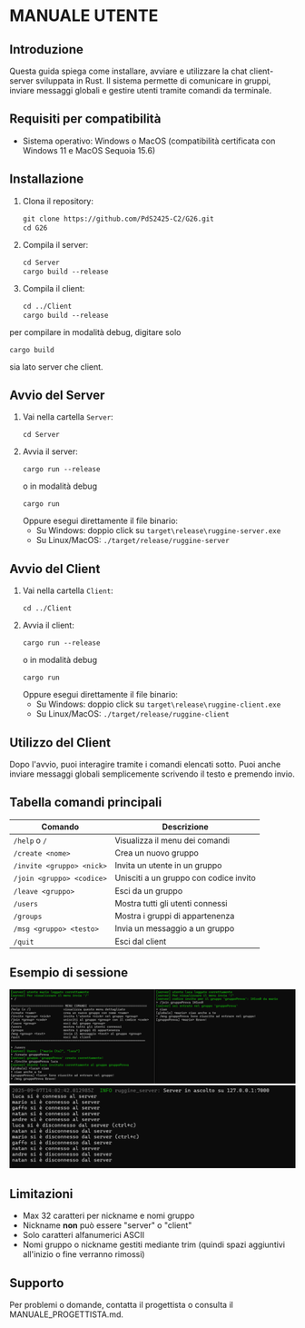 <!-- cargo run sia su client che su server -->

# MANUALE UTENTE

## Introduzione

Questa guida spiega come installare, avviare e utilizzare la chat client-server sviluppata in Rust. Il sistema permette di comunicare in gruppi, inviare messaggi globali e gestire utenti tramite comandi da terminale.

## Requisiti per compatibilità

- Sistema operativo: Windows o MacOS (compatibilità certificata con Windows 11 e MacOS Sequoia 15.6)
<!-- - Rust installato -->

## Installazione

1. Clona il repository:
   ```
   git clone https://github.com/PdS2425-C2/G26.git
   cd G26
   ```
2. Compila il server:
   ```
   cd Server
   cargo build --release
   ```
3. Compila il client:
   ```
   cd ../Client
   cargo build --release
   ```

per compilare in modalità debug, digitare solo

```
cargo build
```

sia lato server che client.

## Avvio del Server

1. Vai nella cartella `Server`:
   ```
   cd Server
   ```
2. Avvia il server:
   ```
   cargo run --release
   ```
   o in modalità debug
   ```
   cargo run
   ```
   Oppure esegui direttamente il file binario:
   - Su Windows: doppio click su `target\release\ruggine-server.exe`
   - Su Linux/MacOS: `./target/release/ruggine-server`

## Avvio del Client

1. Vai nella cartella `Client`:
   ```
   cd ../Client
   ```
2. Avvia il client:
   ```
   cargo run --release
   ```
   o in modalità debug
   ```
   cargo run
   ```
   Oppure esegui direttamente il file binario:
   - Su Windows: doppio click su `target\release\ruggine-client.exe`
   - Su Linux/MacOS: `./target/release/ruggine-client`

## Utilizzo del Client

Dopo l'avvio, puoi interagire tramite i comandi elencati sotto. Puoi anche inviare messaggi globali semplicemente scrivendo il testo e premendo invio.

## Tabella comandi principali

| Comando                   | Descrizione                            |
| ------------------------- | -------------------------------------- |
| `/help` o `/`             | Visualizza il menu dei comandi         |
| `/create <nome>`          | Crea un nuovo gruppo                   |
| `/invite <gruppo> <nick>` | Invita un utente in un gruppo          |
| `/join <gruppo> <codice>` | Unisciti a un gruppo con codice invito |
| `/leave <gruppo>`         | Esci da un gruppo                      |
| `/users`                  | Mostra tutti gli utenti connessi       |
| `/groups`                 | Mostra i gruppi di appartenenza        |
| `/msg <gruppo> <testo>`   | Invia un messaggio a un gruppo         |
| `/quit`                   | Esci dal client                        |

## Esempio di sessione

![Esempio di sessione1](/Documentation/imgs/esempio_chat.png)
![Esempio di sessione1](/Documentation/imgs/esempio_chat_server.png)

## Limitazioni

- Max 32 caratteri per nickname e nomi gruppo
- Nickname **non** può essere "server" o "client"
- Solo caratteri alfanumerici ASCII
- Nomi gruppo o nickname gestiti mediante trim (quindi spazi aggiuntivi all'inizio o fine verranno rimossi)

## Supporto

Per problemi o domande, contatta il progettista o consulta il MANUALE_PROGETTISTA.md.

